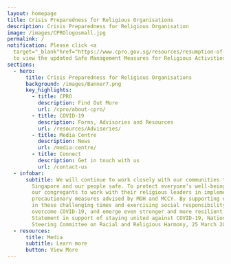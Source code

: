 ```yaml
---
layout: homepage
title: Crisis Preparedness for Religious Organisations
description: Crisis Preparedness for Religious Organisation
image: /images/CPROlogosmall.jpg
permalink: /
notification: Please click <a
  target="_blank"href="https://www.cpro.gov.sg/resources/resumption-of-religious-activities/">here<a/a>
  to view the updated Safe Management Measures for Religious Activities.
sections:
  - hero:
      title: Crisis Preparedness for Religious Organisations
      background: /images/Banner7.png
      key_highlights:
        - title: CPRO
          description: Find Out More
          url: /cpro/about-cpro/
        - title: COVID-19
          description: Forms, Advisories and Resources
          url: /resources/Advisories/
        - title: Media Centre
          description: News
          url: /media-centre/
        - title: Connect
          description: Get in touch with us
          url: /contact-us
  - infobar:
      subtitle: We will continue to work closely with our communities to keep
        Singapore and our people safe. To protect everyone’s well-being, we urge
        our congregants to work with their religious leaders in implementing the
        precautionary measures advised by MOH and MCCY. By supporting each other
        in these challenging times and exercising social responsibility, we can
        overcome COVID-19, and emerge even stronger and more resilient. -
        Statement in support of staying united against COVID-19, National
        Steering Committee on Racial and Religious Harmony, 25 March 2020
  - resources:
      title: Media
      subtitle: Learn more
      button: View More
---
```

